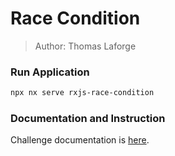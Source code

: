 # Race Condition

> Author: Thomas Laforge

### Run Application

```bash
npx nx serve rxjs-race-condition
```

### Documentation and Instruction

Challenge documentation is [here](https://angular-challenges.vercel.app/challenges/rxjs/14-race-condition/).
